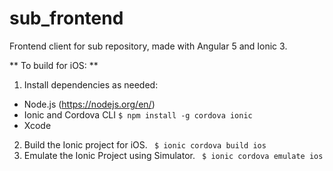 # sub_frontend
Frontend client for sub repository, made with Angular 5 and Ionic 3.

** To build for iOS: **
1. Install dependencies as needed:
  * Node.js (https://nodejs.org/en/)
  * Ionic and Cordova CLI
     ` $ npm install -g cordova ionic `
  * Xcode
2. Build the Ionic project for iOS.
  ` $ ionic cordova build ios`
3. Emulate the Ionic Project using Simulator.
  ` $ ionic cordova emulate ios`
